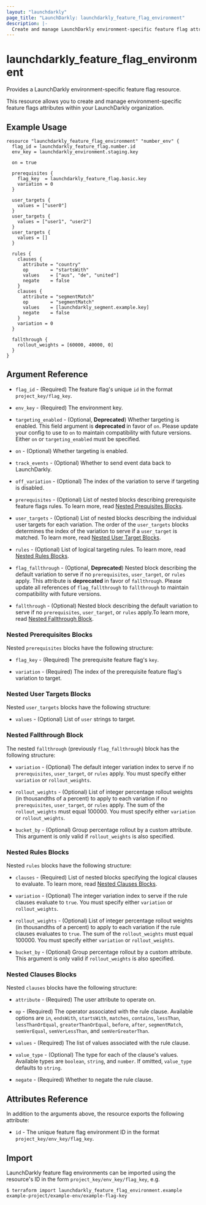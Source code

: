 ```yaml
---
layout: "launchdarkly"
page_title: "LaunchDarkly: launchdarkly_feature_flag_environment"
description: |-
  Create and manage LaunchDarkly environment-specific feature flag attributes.
---
```


# launchdarkly_feature_flag_environment

Provides a LaunchDarkly environment-specific feature flag resource.

This resource allows you to create and manage environment-specific feature flags attributes within your LaunchDarkly organization.

## Example Usage

```hcl
resource "launchdarkly_feature_flag_environment" "number_env" {
  flag_id = launchdarkly_feature_flag.number.id
  env_key = launchdarkly_environment.staging.key

  on = true

  prerequisites {
    flag_key  = launchdarkly_feature_flag.basic.key
    variation = 0
  }

  user_targets {
    values = ["user0"]
  }
  user_targets {
    values = ["user1", "user2"]
  }
  user_targets {
    values = []
  }

  rules {
    clauses {
      attribute = "country"
      op        = "startsWith"
      values    = ["aus", "de", "united"]
      negate    = false
    }
    clauses {
      attribute = "segmentMatch"
      op        = "segmentMatch"
      values    = [launchdarkly_segment.example.key]
      negate    = false
    }
    variation = 0
  }

  fallthrough {
    rollout_weights = [60000, 40000, 0]
  }
}
```

## Argument Reference

- `flag_id` - (Required) The feature flag's unique `id` in the format `project_key/flag_key`.

- `env_key` - (Required) The environment key.

- `targeting_enabled` - (Optional, **Deprecated**) Whether targeting is enabled. This field argument is **deprecated** in favor of `on`. Please update your config to use to `on` to maintain compatibility with future versions. Either `on` or `targeting_enabled` must be specified.

- `on` - (Optional) Whether targeting is enabled.

- `track_events` - (Optional) Whether to send event data back to LaunchDarkly.

- `off_variation` - (Optional) The index of the variation to serve if targeting is disabled.

- `prerequisites` - (Optional) List of nested blocks describing prerequisite feature flags rules. To learn more, read [Nested Prequisites Blocks](#nested-prerequisites-blocks).

- `user_targets` - (Optional) List of nested blocks describing the individual user targets for each variation. The order of the `user_targets` blocks determines the index of the variation to serve if a `user_target` is matched. To learn more, read [Nested User Target Blocks](#nested-user-targets-blocks).

- `rules` - (Optional) List of logical targeting rules. To learn more, read [Nested Rules Blocks](#nested-rules-blocks).

- `flag_fallthrough` - (Optional, **Deprecated**) Nested block describing the default variation to serve if no `prerequisites`, `user_target`, or `rules` apply. This attribute is **deprecated** in favor of `fallthrough`. Please update all references of `flag_fallthrough` to `fallthrough` to maintain compatibility with future versions.

- `fallthrough` - (Optional) Nested block describing the default variation to serve if no `prerequisites`, `user_target`, or `rules` apply.To learn more, read [Nested Fallthrough Block](#nested-fallthrough-block).

### Nested Prerequisites Blocks

Nested `prerequisites` blocks have the following structure:

- `flag_key` - (Required) The prerequisite feature flag's `key`.

- `variation` - (Required) The index of the prerequisite feature flag's variation to target.

### Nested User Targets Blocks

Nested `user_targets` blocks have the following structure:

- `values` - (Optional) List of `user` strings to target.

### Nested Fallthrough Block

The nested `fallthrough` (previously `flag_fallthrough`) block has the following structure:

- `variation` - (Optional) The default integer variation index to serve if no `prerequisites`, `user_target`, or `rules` apply. You must specify either `variation` or `rollout_weights`.

- `rollout_weights` - (Optional) List of integer percentage rollout weights (in thousandths of a percent) to apply to each variation if no `prerequisites`, `user_target`, or `rules` apply. The sum of the `rollout_weights` must equal 100000. You must specify either `variation` or `rollout_weights`.

- `bucket_by` - (Optional) Group percentage rollout by a custom attribute. This argument is only valid if `rollout_weights` is also specified.

### Nested Rules Blocks

Nested `rules` blocks have the following structure:

- `clauses` - (Required) List of nested blocks specifying the logical clauses to evaluate. To learn more, read [Nested Clauses Blocks](#nested-clauses-blocks).

- `variation` - (Optional) The integer variation index to serve if the rule clauses evaluate to `true`. You must specify either `variation` or `rollout_weights`.

- `rollout_weights` - (Optional) List of integer percentage rollout weights (in thousandths of a percent) to apply to each variation if the rule clauses evaluates to `true`. The sum of the `rollout_weights` must equal 100000. You must specify either `variation` or `rollout_weights`.

- `bucket_by` - (Optional) Group percentage rollout by a custom attribute. This argument is only valid if `rollout_weights` is also specified.

### Nested Clauses Blocks

Nested `clauses` blocks have the following structure:

- `attribute` - (Required) The user attribute to operate on.

- `op` - (Required) The operator associated with the rule clause. Available options are `in`, `endsWith`, `startsWith`, `matches`, `contains`, `lessThan`, `lessThanOrEqual`, `greaterThanOrEqual`, `before`, `after`, `segmentMatch`, `semVerEqual`, `semVerLessThan`, and `semVerGreaterThan`.

- `values` - (Required) The list of values associated with the rule clause.

- `value_type` - (Optional) The type for each of the clause's values. Available types are `boolean`, `string`, and `number`. If omitted, `value_type` defaults to `string`.

- `negate` - (Required) Whether to negate the rule clause.

## Attributes Reference

In addition to the arguments above, the resource exports the following attribute:

- `id` - The unique feature flag environment ID in the format `project_key/env_key/flag_key`.

## Import

LaunchDarkly feature flag environments can be imported using the resource's ID in the form `project_key/env_key/flag_key`, e.g.

```
$ terraform import launchdarkly_feature_flag_environment.example example-project/example-env/example-flag-key
```
